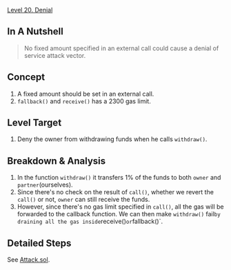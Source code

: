 [Level 20. Denial](https://ethernaut.openzeppelin.com/level/20)

## In A Nutshell

> No fixed amount specified in an external call could cause a denial of service attack vector.

## Concept

1. A fixed amount should be set in an external call.
2. `fallback()` and `receive()` has a 2300 gas limit.

## Level Target

1. Deny the owner from withdrawing funds when he calls `withdraw()`.

## Breakdown & Analysis

1. In the function `withdraw()` it transfers 1% of the funds to both `owner` and `partner`(ourselves).
2. Since there's no check on the result of `call()`, whether we revert the `call()` or not, `owner` can still receive the funds.
3. However, since there's no gas limit specified in `call()`, all the gas will be forwarded to the callback function. We can then make `withdraw()` fail` by draining all the gas inside `receive()` or `fallback()`.

## Detailed Steps

See [Attack.sol](https://github.com/timou0911/Ethernaut-Writeup/blob/main/20.%20Denial%20%E2%98%85%E2%98%85%E2%98%85%E2%98%86%E2%98%86/Attack.sol).

## 
